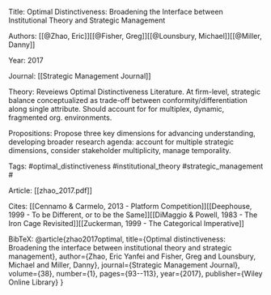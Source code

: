 Title: Optimal Distinctiveness: Broadening the Interface between Institutional Theory and Strategic Management

Authors: [[@Zhao, Eric]][[@Fisher, Greg]][[@Lounsbury, Michael]][[@Miller, Danny]]

Year: 2017

Journal: [[Strategic Management Journal]]

Theory: Reveiews Optimal Distinctiveness Literature. At firm-level, strategic balance conceptualized as trade-off between conformity/differentiation along single attribute. Should account for for multiplex, dynamic, fragmented org. environments.

Propositions: Propose three key dimensions for advancing understanding, developing broader research agenda: account for multiple strategic dimensions, consider stakeholder multiplicity, manage temporality.

Tags: #optimal_distinctiveness #institutional_theory #strategic_management #

Article: [[zhao_2017.pdf]]

Cites: [[Cennamo & Carmelo, 2013 - Platform Competition]][[Deephouse, 1999 - To be Different, or to be the Same]][[DiMaggio & Powell, 1983 - The Iron Cage Revisited]][[Zuckerman, 1999 - The Categorical Imperative]]

BibTeX: @article{zhao2017optimal,
  title={Optimal distinctiveness: Broadening the interface between institutional theory and strategic management},
  author={Zhao, Eric Yanfei and Fisher, Greg and Lounsbury, Michael and Miller, Danny},
  journal={Strategic Management Journal},
  volume={38},
  number={1},
  pages={93--113},
  year={2017},
  publisher={Wiley Online Library}
}
